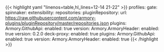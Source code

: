 ---
---
{{< highlight yaml "linenos=table,hl_lines=12-14 21-22" >}}
profiles:
  gate:
    spinnaker:
      extensibility:
        repositories:
          pluginRepository:
            url: https://raw.githubusercontent.com/armory-plugins/pluginRepository/master/repositories.json
        plugins:
          Armory.GithubApi:
            enabled: true
            version: <version>
          Armory.ArmoryHeader:
            enabled: true
            version: 0.2.0
        deck-proxy:
          enabled: true
          plugins:
            Armory.GithubApi:
              enabled: true
              version: <version>
            Armory.ArmoryHeader:
              enabled: true
{{< /highlight >}}